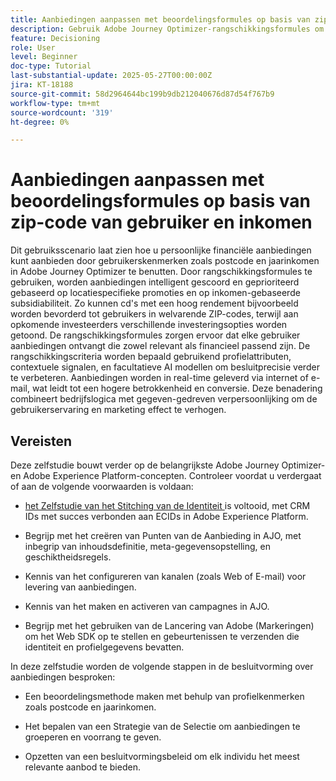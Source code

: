 ```yaml
---
title: Aanbiedingen aanpassen met beoordelingsformules op basis van zip-code van gebruiker en inkomen
description: Gebruik Adobe Journey Optimizer-rangschikkingsformules om dynamisch de meest relevante financiële aanbiedingen te bedienen, op maat van de ZIP-code en het inkomensniveau van elke gebruiker, voor een betere betrokkenheid en slimmere personalisatie.
feature: Decisioning
role: User
level: Beginner
doc-type: Tutorial
last-substantial-update: 2025-05-27T00:00:00Z
jira: KT-18188
source-git-commit: 58d2964644bc199b9db212040676d87d54f767b9
workflow-type: tm+mt
source-wordcount: '319'
ht-degree: 0%

---
```


# Aanbiedingen aanpassen met beoordelingsformules op basis van zip-code van gebruiker en inkomen

Dit gebruiksscenario laat zien hoe u persoonlijke financiële aanbiedingen kunt aanbieden door gebruikerskenmerken zoals postcode en jaarinkomen in Adobe Journey Optimizer te benutten. Door rangschikkingsformules te gebruiken, worden aanbiedingen intelligent gescoord en geprioriteerd gebaseerd op locatiespecifieke promoties en op inkomen-gebaseerde subsidiabiliteit. Zo kunnen cd&#39;s met een hoog rendement bijvoorbeeld worden bevorderd tot gebruikers in welvarende ZIP-codes, terwijl aan opkomende investeerders verschillende investeringsopties worden getoond. De rangschikkingsformules zorgen ervoor dat elke gebruiker aanbiedingen ontvangt die zowel relevant als financieel passend zijn. De rangschikkingscriteria worden bepaald gebruikend profielattributen, contextuele signalen, en facultatieve AI modellen om besluitprecisie verder te verbeteren. Aanbiedingen worden in real-time geleverd via internet of e-mail, wat leidt tot een hogere betrokkenheid en conversie. Deze benadering combineert bedrijfslogica met gegeven-gedreven verpersoonlijking om de gebruikerservaring en marketing effect te verhogen.

## Vereisten

Deze zelfstudie bouwt verder op de belangrijkste Adobe Journey Optimizer- en Adobe Experience Platform-concepten. Controleer voordat u verdergaat of aan de volgende voorwaarden is voldaan:

* [ het Zelfstudie van het Stitching van de Identiteit ](https://experienceleague.adobe.com/nl/docs/journey-optimizer-learn/tutorial-on-identity-stitching-in-aep/introduction) is voltooid, met CRM IDs met succes verbonden aan ECIDs in Adobe Experience Platform.

* Begrijp met het creëren van Punten van de Aanbieding in AJO, met inbegrip van inhoudsdefinitie, meta-gegevensopstelling, en geschiktheidsregels.

* Kennis van het configureren van kanalen (zoals Web of E-mail) voor levering van aanbiedingen.

* Kennis van het maken en activeren van campagnes in AJO.

* Begrijp met het gebruiken van de Lancering van Adobe (Markeringen) om het Web SDK op te stellen en gebeurtenissen te verzenden die identiteit en profielgegevens bevatten.

In deze zelfstudie worden de volgende stappen in de besluitvorming over aanbiedingen besproken:

* Een beoordelingsmethode maken met behulp van profielkenmerken zoals postcode en jaarinkomen.

* Het bepalen van een Strategie van de Selectie om aanbiedingen te groeperen en voorrang te geven.

* Opzetten van een besluitvormingsbeleid om elk individu het meest relevante aanbod te bieden.


